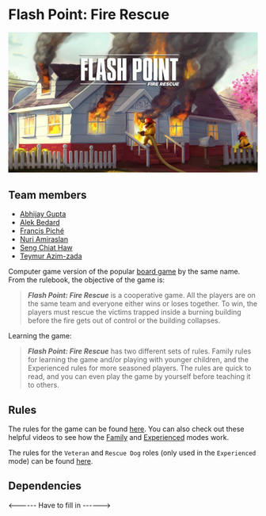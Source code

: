 # Flash Point: Fire Rescue

![Flash Point banner](./flashpoint_banner.jpg)

## Team members
- [Abhijay Gupta](https://github.com/atg-abhijay)
- [Alek Bedard](https://github.com/alkbed)
- [Francis Piché](https://github.com/francis-piche)
- [Nuri Amiraslan](https://github.com/Mischief134)
- [Seng Chiat Haw](https://github.com/hawschiat)
- [Teymur Azim-zada](https://github.com/zloifreak144)

Computer game version of the popular [board game](https://boardgamegeek.com/boardgame/100901/flash-point-fire-rescue) by the same name. From the rulebook, the objective of the game is:

> ***Flash Point: Fire Rescue*** is a cooperative game. All the players are on the same team and everyone either wins or loses together. To win, the players must rescue the victims trapped inside a burning building before the fire gets out of control or the building collapses.

Learning the game:

> ***Flash Point: Fire Rescue*** has two different sets of rules. Family rules for learning the game and/or playing with younger children, and the Experienced rules for more seasoned players. The rules are quick to read, and you can even play the game by yourself before teaching it to others.

## Rules

The rules for the game can be found [here](./Flash_Point_Rulebook.pdf). You can also check out these helpful videos to see how the [Family](https://www.youtube.com/watch?v=eRAuAt0XBoE) and [Experienced](https://www.youtube.com/watch?v=aPs8D47iitM) modes work.

The rules for the `Veteran` and `Rescue Dog` roles (only used in the `Experienced` mode) can be found [here](./Veteran_and_Rescue_Dog_Rules.pdf).

## Dependencies

<------ Have to fill in ------>